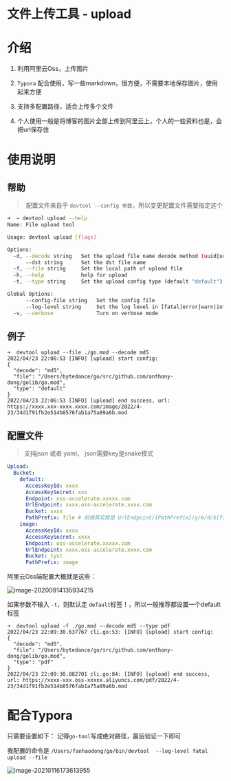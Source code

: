 # 文件上传工具 - upload

# 介绍

1. 利用阿里云Oss，上传图片

2. `Typora` 配合使用，写一些markdown，很方便，不需要本地保存图片，使用起来方便

3. 支持多配置路径，适合上传多个文件

4. 个人使用一般是将博客的图片全部上传到阿里云上，个人的一些资料也是，会把url保存住

# 使用说明

## 帮助

> ​	配置文件来自于 `devtool --config 参数`，所以变更配置文件需要指定这个

```bash
➜  ~ devtool upload --help
Name: File upload tool

Usage: devtool upload [flags]

Options:
  -d, --decode string   Set the upload file name decode method (uuid|url|md5) (default "uuid")
      --dst string      Set the dst file name
  -f, --file string     Set the local path of upload file
  -h, --help            help for upload
  -t, --type string     Set the upload config type (default "default")

Global Options:
      --config-file string   Set the config file
      --log-level string     Set the log level in [fatal|error|warn|info|debug]
  -v, --verbose              Turn on verbose mode
```

## 例子

```shell
➜  devtool upload --file ./go.mod --decode md5
2022/04/23 22:06:53 [INFO] [upload] start config:
{
  "decode": "md5",
  "file": "/Users/bytedance/go/src/github.com/anthony-dong/golib/go.mod",
  "type": "default"
}
2022/04/23 22:06:53 [INFO] [upload] end success, url: https://xxxx.xxx-xxxx.xxxx.com/image/2022/4-23/34d1f91fb2e514b8576fab1a75a89a6b.mod
```

## 配置文件

> 支持json 或者 yaml， json需要key是snake模式

```yaml
Upload:
  Bucket:
    default:
      AccessKeyId: xxxx
      AccessKeySecret: xxx
      Endpoint: oss-accelerate.xxxxx.com
      UrlEndpoint: xxxx.oss-accelerate.xxxx.com
      Bucket: xxxx
      PathPrefix: file # 前缀其实就是 UrlEndpoint/{PathPrefix}/y/m/d/${filename}
    image:
      AccessKeyId: xxxx
      AccessKeySecret: xxxx
      Endpoint: oss-accelerate.xxxxx.com
      UrlEndpoint: xxxx.oss-accelerate.xxxx.com
      Bucket: tyut
      PathPrefix: image
```

阿里云Oss端配置大概就是这些：

![image-20200914135934215](https://tyut.oss-accelerate.aliyuncs.com/image/2020/9-14/42cdf58e904e4dbeac06028639db9d40.png)

如果参数不输入 `-t`，则默认走 `default`标签！，所以一般推荐都设置一个default标签

```shell
➜  devtool upload -f ./go.mod --decode md5 --type pdf
2022/04/23 22:09:30.637767 cli.go:53: [INFO] [upload] start config:
{
  "decode": "md5",
  "file": "/Users/bytedance/go/src/github.com/anthony-dong/golib/go.mod",
  "type": "pdf"
}
2022/04/23 22:09:30.882701 cli.go:84: [INFO] [upload] end success, url: https://xxxx-xxx.oss-xxxxx.aliyuncs.com/pdf/2022/4-23/34d1f91fb2e514b8576fab1a75a89a6b.mod
```

# 配合Typora

只需要设置如下： 记得`go-tool`写成绝对路径，最后验证一下即可

我配置的命令是 `/Users/fanhaodong/go/bin/devtool  --log-level fatal upload --file  `

![image-20210116173613955](https://tyut.oss-accelerate.aliyuncs.com/image/2021/1-16/e60e7865de434e37a78856ad91a00c8a.png)

